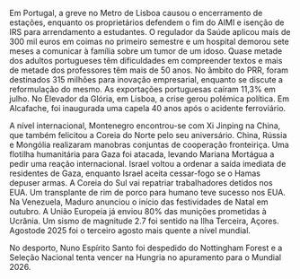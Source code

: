 Em Portugal, a greve no Metro de Lisboa causou o encerramento de estações, enquanto os proprietários defendem o fim do AIMI e isenção de IRS para arrendamento a estudantes. O regulador da Saúde aplicou mais de 300 mil euros em coimas no primeiro semestre e um hospital demorou sete meses a comunicar à família sobre um tumor de um idoso. Quase metade dos adultos portugueses têm dificuldades em compreender textos e mais de metade dos professores têm mais de 50 anos. No âmbito do PRR, foram destinados 315 milhões para inovação empresarial, enquanto se discute a reformulação do mesmo. As exportações portuguesas caíram 11,3% em julho. No Elevador da Glória, em Lisboa, a crise gerou polémica política. Em Alcafache, foi inaugurada uma capela 40 anos após o acidente ferroviário.

A nível internacional, Montenegro encontrou-se com Xi Jinping na China, que também felicitou a Coreia do Norte pelo seu aniversário. China, Rússia e Mongólia realizaram manobras conjuntas de cooperação fronteiriça. Uma flotilha humanitária para Gaza foi atacada, levando Mariana Mortágua a pedir uma reação internacional. Israel voltou a ordenar a saída imediata de residentes de Gaza, enquanto Israel aceita cessar-fogo se o Hamas depuser armas. A Coreia do Sul vai repatriar trabalhadores detidos nos EUA. Um transplante de rim de porco para humano teve sucesso nos EUA. Na Venezuela, Maduro anunciou o início das festividades de Natal em outubro. A União Europeia já enviou 80% das munições prometidas à Ucrânia.  Um sismo de magnitude 2.7 foi sentido na Ilha Terceira, Açores. Agostode 2025 foi o terceiro agosto mais quente a nível mundial.

No desporto, Nuno Espírito Santo foi despedido do Nottingham Forest e a Seleção Nacional tenta vencer na Hungria no apuramento para o Mundial 2026.